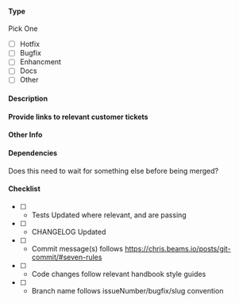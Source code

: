 #### Type

Pick One

- [ ] Hotfix 
- [ ] Bugfix
- [ ] Enhancment
- [ ] Docs
- [ ] Other

#### Description

#### Provide links to relevant customer tickets

#### Other Info

#### Dependencies

Does this need to wait for something else before being merged?

#### Checklist

- [ ] - Tests Updated where relevant, and are passing
- [ ] - CHANGELOG Updated
- [ ] - Commit message(s) follows https://chris.beams.io/posts/git-commit/#seven-rules
- [ ] - Code changes follow relevant handbook style guides
- [ ] - Branch name follows issueNumber/bugfix/slug convention 
 

